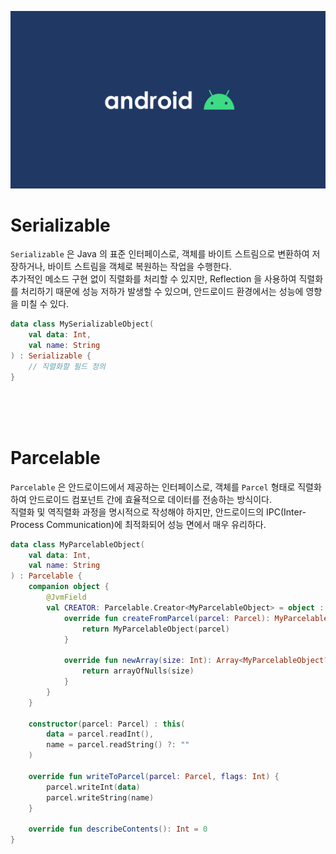 ![image](./android.png)
# Serializable
`Serializable` 은 Java 의 표준 인터페이스로, 객체를 바이트 스트림으로 변환하여 저장하거나, 바이트 스트림을 객체로 복원하는 작업을 수행한다.<br/>
추가적인 메소드 구현 없이 직렬화를 처리할 수 있지만, Reflection 을 사용하여 직렬화를 처리하기 때문에 성능 저하가 발생할 수 있으며, 안드로이드 환경에서는 성능에 영향을 미칠 수 있다.<br/>

```kotlin
data class MySerializableObject(
    val data: Int,
    val name: String
) : Serializable {
    // 직렬화할 필드 정의
}
```
<br/>
<br/>
<br/>



# Parcelable
`Parcelable` 은 안드로이드에서 제공하는 인터페이스로, 객체를 `Parcel` 형태로 직렬화하여 안드로이드 컴포넌트 간에 효율적으로 데이터를 전송하는 방식이다.<br/>
직렬화 및 역직렬화 과정을 명시적으로 작성해야 하지만, 안드로이드의 IPC(Inter-Process Communication)에 최적화되어 성능 면에서 매우 유리하다.<br/>

```kotlin
data class MyParcelableObject(
    val data: Int,
    val name: String
) : Parcelable {
    companion object {
        @JvmField
        val CREATOR: Parcelable.Creator<MyParcelableObject> = object : Parcelable.Creator<MyParcelableObject> {
            override fun createFromParcel(parcel: Parcel): MyParcelableObject {
                return MyParcelableObject(parcel)
            }

            override fun newArray(size: Int): Array<MyParcelableObject?> {
                return arrayOfNulls(size)
            }
        }
    }

    constructor(parcel: Parcel) : this(
        data = parcel.readInt(),
        name = parcel.readString() ?: ""
    )

    override fun writeToParcel(parcel: Parcel, flags: Int) {
        parcel.writeInt(data)
        parcel.writeString(name)
    }

    override fun describeContents(): Int = 0
}
```